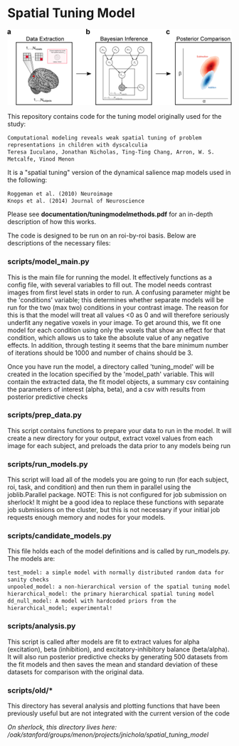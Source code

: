 # Spatial Tuning Model
![alt text](https://github.com/StanfordCosyne/spatial_tuning_model/blob/fc2698ac556504eb84e887d9e1ac6af6496939b3/figures/methods_figure.png)



This repository contains code for the tuning model originally used for the study:

    Computational modeling reveals weak spatial tuning of problem representations in children with dyscalculia
    Teresa Iuculano, Jonathan Nicholas, Ting-Ting Chang, Arron, W. S. Metcalfe, Vinod Menon

It is a "spatial tuning" version of the dynamical salience map models used in the following:

    Roggeman et al. (2010) Neuroimage
    Knops et al. (2014) Journal of Neuroscience

Please see **documentation/tuningmodelmethods.pdf** for an in-depth description of how this works.

The code is designed to be run on an roi-by-roi basis. Below are descriptions of the necessary files:

### scripts/model_main.py
This is the main file for running the model. It effectively functions as a config file, with several
variables to fill out. The model needs contrast images from first level stats in order to run. A confusing
parameter might be the 'conditions' variable; this determines whether separate models will be run for the
two (max two) conditions in your contrast image. The reason for this is that the model will treat all values
<0 as 0 and will therefore seriously underfit any negative voxels in your image. To get around this, we
fit one model for each condition using only the voxels that show an effect for that condition, which allows
us to take the absolute value of any negative effects. In addition, through testing it seems that the bare
minimum number of iterations should be 1000 and number of chains should be 3.

Once you have run the model, a directory called 'tuning_model' will be created in the location specified
by the 'model_path' variable. This will contain the extracted data, the fit model objects, a summary csv
containing the parameters of interest (alpha, beta), and a csv with results from posterior predictive checks

### scripts/prep_data.py
This script contains functions to prepare your data to run in the model. It will create a new directory
for your output, extract voxel values from each image for each subject, and preloads the data prior to
any models being run

### scripts/run_models.py
This script will load all of the models you are going to run (for each subject, roi, task, and condition)
and then run them in parallel using the joblib.Parallel package. NOTE: This is not configured for job
submission on sherlock! It might be a good idea to replace these functions with separate job submissions
on the cluster, but this is not necessary if your initial job requests enough memory and nodes for your models.

### scripts/candidate_models.py
This file holds each of the model definitions and is called by run_models.py. The models are:

    test_model: a simple model with normally distributed random data for sanity checks
    unpooled_model: a non-hierarchical version of the spatial tuning model
    hierarchical_model: the primary hierarchical spatial tuning model    
    dd_null_model: A model with hardcoded priors from the hierarchical_model; experimental!

### scripts/analysis.py
This script is called after models are fit to extract values for alpha (excitation), beta (inhibition),
and excitatory-inhibitory balance (beta/alpha). It will also run posterior predictive checks by 
generating 500 datasets from the fit models and then saves the mean and standard deviation of these
datasets for comparison with the original data.

### scripts/old/*
This directory has several analysis and plotting functions that have been previously useful but are
not integrated with the current version of the code

*On sherlock, this directory lives here: /oak/stanford/groups/menon/projects/jnichola/spatial_tuning_model*
